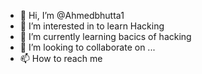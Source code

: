 - 👋 Hi, I’m @Ahmedbhutta1
- 👀 I’m interested in to learn Hacking
- 🌱 I’m currently learning bacics of hacking 
- 💞️ I’m looking to collaborate on ...
- 📫 How to reach me 

<!---
Ahmedbhutta1/Ahmedbhutta1 is a ✨ special ✨ repository because its `README.md` (this file) appears on your GitHub profile.
You can click the Preview link to take a look at your changes.
--->
